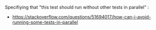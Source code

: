 Specifiying that "this test should run without other tests in parallel" :

- https://stackoverflow.com/questions/51694017/how-can-i-avoid-running-some-tests-in-parallel
